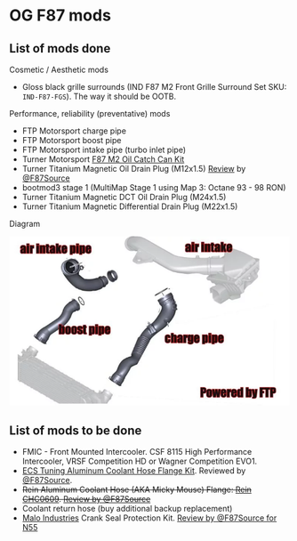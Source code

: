 # OG F87 mods

## List of mods done

Cosmetic / Aesthetic mods

- Gloss black grille surrounds (IND F87 M2 Front Grille Surround Set SKU: `IND-F87-FGS`). The way it should be OOTB.

Performance, reliability (preventative) mods

- FTP Motorsport charge pipe
- FTP Motorsport boost pipe
- FTP Motorsport intake pipe (turbo inlet pipe)
- Turner Motorsport [F87 M2 Oil Catch Can Kit](https://www.turnermotorsport.com/p-588375-f87-m2-catch-can-kit/)
- Turner Titanium Magnetic Oil Drain Plug (M12x1.5) [Review](https://f87.bimmerpost.com/forums/showthread.php?t=1830240) by [@F87Source](https://f87.bimmerpost.com/forums/member.php?u=396529)
- bootmod3 stage 1 (MultiMap Stage 1 using Map 3: Octane 93 - 98 RON)
- Turner Titanium Magnetic DCT Oil Drain Plug (M24x1.5)
- Turner Titanium Magnetic Differential Drain Plug (M22x1.5)

Diagram

![image](./data/ftp-motorsport.jpg)

## List of mods to be done

- FMIC - Front Mounted Intercooler. CSF 8115 High Performance Intercooler, VRSF Competition HD or Wagner Competition EVO1.
- [ECS Tuning Aluminum Coolant Hose Flange Kit](https://www.ecstuning.com/b-ecs-parts/ecs-performance-coolant-outlet-hose-kit/004503la01/). Reviewed by [@F87Source](https://f87.bimmerpost.com/forums/showthread.php?t=1773412).
- ~~Rein Aluminum Coolant Hose (AKA Micky Mouse) Flange: [Rein CHC0609](https://www.fcpeuro.com/products/bmw-aluminum-coolant-hose-flange-rein-chc0609). [Review by @F87Source](https://f87.bimmerpost.com/forums/showthread.php?t=1773412)~~
- Coolant return hose (buy additional backup replacement)
- [Malo Industries](https://www.maloindustries.com/products/n54-and-n55-crank-seal-protection-plate-1) Crank Seal Protection Kit. [Review by @F87Source for N55](https://f87.bimmerpost.com/forums/showthread.php?t=1807187)
